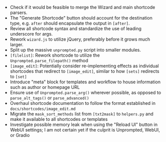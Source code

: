 - Check if it would be feasible to merge the Wizard and main shortcode parsers.
- The "Generate Shortcode" button should account for the destination type, e.g. `after` should encapsulate the output in `[after]`.
- Review all shortcode syntax and standardize the use of leading underscore for args.
- Rework `wizard.js` to utilize jQuery, preferably before it grows much larger.
- Split up the massive `unprompted.py` script into smaller modules.
- `[filelist]`: Rework shortcode to utilize the `Unprompted.parse_filepath()` method
- `[image_edit]`: Potentially consider re-implementing effects as individual shortcodes that redirect to `[image_edit]`, similar to how `[sets]` redirects to `[set]`
- Introduce "meta" block for templates and workflow to house information such as author or homepage URL
- Ensure use of `Unprompted.parse_arg()` wherever possible, as opposed to `parse_alt_tags()` or `parse_advanced()`
- Overhaul shortcode documentation to follow the format established in `docs/shortcodes/image_edit.md`
- Migrate the `mask_sort_methods` list from `[txt2mask]` to `helpers.py` and make it available to all shortcodes or templates
- Investigate possible memory leak when using the "Reload UI" button in WebUI settings; I am not certain yet if the culprit is Unprompted, WebUI, or Gradio